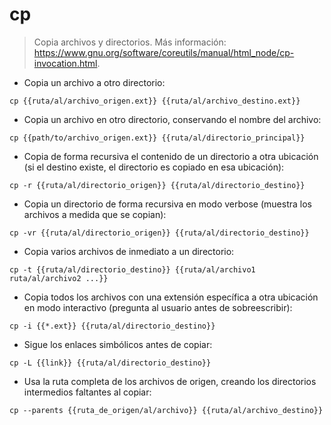 # cp

> Copia archivos y directorios.
> Más información: <https://www.gnu.org/software/coreutils/manual/html_node/cp-invocation.html>.

- Copia un archivo a otro directorio:

`cp {{ruta/al/archivo_origen.ext}} {{ruta/al/archivo_destino.ext}}`

- Copia un archivo en otro directorio, conservando el nombre del archivo:

`cp {{path/to/archivo_origen.ext}} {{ruta/al/directorio_principal}}`

- Copia de forma recursiva el contenido de un directorio a otra ubicación (si el destino existe, el directorio es copiado en esa ubicación):

`cp -r {{ruta/al/directorio_origen}} {{ruta/al/directorio_destino}}`

- Copia un directorio de forma recursiva en modo verbose (muestra los archivos a medida que se copian):

`cp -vr {{ruta/al/directorio_origen}} {{ruta/al/directorio_destino}}`

- Copia varios archivos de inmediato a un directorio:

`cp -t {{ruta/al/directorio_destino}} {{ruta/al/archivo1 ruta/al/archivo2 ...}}`

- Copia todos los archivos con una extensión específica a otra ubicación en modo interactivo (pregunta al usuario antes de sobreescribir):

`cp -i {{*.ext}} {{ruta/al/directorio_destino}}`

- Sigue los enlaces simbólicos antes de copiar:

`cp -L {{link}} {{ruta/al/directorio_destino}}`

- Usa la ruta completa de los archivos de origen, creando los directorios intermedios faltantes al copiar:

`cp --parents {{ruta_de_origen/al/archivo}} {{ruta/al/archivo_destino}}`
